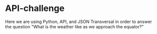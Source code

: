 # API-challenge

Here we are using Python, API, and JSON Transversal in order to answer the question "What is the weather like as we approach the equator?"
